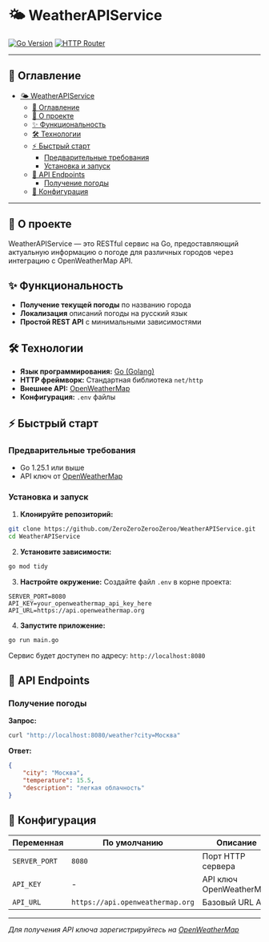 # 🌤️ WeatherAPIService

[![Go Version](https://img.shields.io/badge/Go-1.25.1%2B-blue.svg)](https://golang.org)
[![HTTP Router](https://img.shields.io/badge/HTTP-Standard%20Library-green.svg)](https://pkg.go.dev/net/http)

---

## 📖 Оглавление

- [🌤️ WeatherAPIService](#️-weatherapiservice)
  - [📖 Оглавление](#-оглавление)
  - [🚀 О проекте](#-о-проекте)
  - [✨ Функциональность](#-функциональность)
  - [🛠 Технологии](#-технологии)
  - [⚡️ Быстрый старт](#️-быстрый-старт)
    - [Предварительные требования](#предварительные-требования)
    - [Установка и запуск](#установка-и-запуск)
  - [📡 API Endpoints](#-api-endpoints)
    - [Получение погоды](#получение-погоды)
  - [🔧 Конфигурация](#-конфигурация)

---

## 🚀 О проекте

WeatherAPIService — это RESTful сервис на Go, предоставляющий актуальную информацию о погоде для различных городов через интеграцию с OpenWeatherMap API.

## ✨ Функциональность

* **Получение текущей погоды** по названию города
* **Локализация** описаний погоды на русский язык
* **Простой REST API** с минимальными зависимостями

## 🛠 Технологии

* **Язык программирования:** [Go (Golang)](https://golang.org/)
* **HTTP фреймворк:** Стандартная библиотека `net/http`
* **Внешнее API:** [OpenWeatherMap](https://openweathermap.org/)
* **Конфигурация:** `.env` файлы

## ⚡️ Быстрый старт

### Предварительные требования

- Go 1.25.1 или выше
- API ключ от [OpenWeatherMap](https://openweathermap.org/api)

### Установка и запуск

1. **Клонируйте репозиторий:**
```bash
git clone https://github.com/ZeroZeroZerooZeroo/WeatherAPIService.git
cd WeatherAPIService
```

2. **Установите зависимости:**
```bash
go mod tidy
```

3. **Настройте окружение:**
Создайте файл `.env` в корне проекта:
```env
SERVER_PORT=8080
API_KEY=your_openweathermap_api_key_here
API_URL=https://api.openweathermap.org
```

4. **Запустите приложение:**
```bash
go run main.go
```

Сервис будет доступен по адресу: `http://localhost:8080`

## 📡 API Endpoints

### Получение погоды

**Запрос:**
```bash
curl "http://localhost:8080/weather?city=Москва"
```

**Ответ:**
```json
{
    "city": "Москва",
    "temperature": 15.5,
    "description": "легкая облачность"
}
```

## 🔧 Конфигурация

| Переменная | По умолчанию | Описание |
|------------|--------------|----------|
| `SERVER_PORT` | `8080` | Порт HTTP сервера |
| `API_KEY` | - | API ключ OpenWeatherMap |
| `API_URL` | `https://api.openweathermap.org` | Базовый URL API |

---

*Для получения API ключа зарегистрируйтесь на [OpenWeatherMap](https://openweathermap.org/api)*